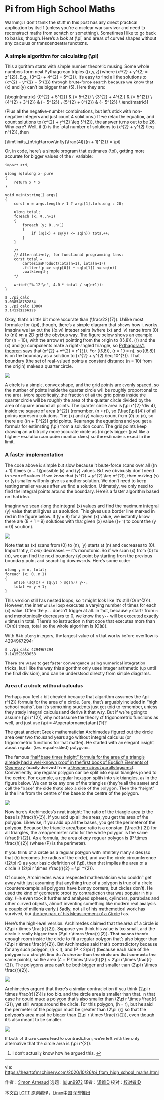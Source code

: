 [#]: collector: (lujun9972)
[#]: translator: ( )
[#]: reviewer: ( )
[#]: publisher: ( )
[#]: url: ( )
[#]: subject: (Pi from High School Maths)
[#]: via: (https://theartofmachinery.com/2020/10/26/pi_from_high_school_maths.html)
[#]: author: (Simon Arneaud https://theartofmachinery.com)

Pi from High School Maths
======

Warning: I don’t think the stuff in this post has any direct practical application by itself (unless you’re a nuclear war survivor and need to reconstruct maths from scratch or something). Sometimes I like to go back to basics, though. Here’s a look at (\pi) and areas of curved shapes without any calculus or transcendental functions.

### A simple algorithm for calculating (\pi)

This algorithm starts with simple number theoretic musing. Some whole numbers form neat Pythagorean triples ((x,y,z)) where (x^{2} + y^{2} = z^{2}). E.g., (3^{2} + 4^{2} = 5^{2}). It’s easy to find all the solutions to (x^{2} + y^{2} = 5^{2}) through brute-force search because we know that (x) and (y) can’t be bigger than (5). Here they are:

[\begin{matrix} {0^{2} + 5^{2}} &amp; {= 5^{2}} \ {3^{2} + 4^{2}} &amp; {= 5^{2}} \ {4^{2} + 3^{2}} &amp; {= 5^{2}} \ {5^{2} + 0^{2}} &amp; {= 5^{2}} \ \end{matrix}]

(Plus all the negative-number combinations, but let’s stick with non-negative integers and just count 4 solutions.) If we relax the equation, and count solutions to (x^{2} + y^{2} \leq 5^{2}), the answer turns out to be 26. Why care? Well, if (t) is the total number of solutions to (x^{2} + y^{2} \leq n^{2}), then

[\lim\limits_{n\rightarrow\infty}\frac{4t}{(n + 1)^{2}} = \pi]

Or, in code, here’s a simple program that estimates (\pi), getting more accurate for bigger values of the `n` variable:

```
import std;

ulong sq(ulong x) pure
{
    return x * x;
}

void main(string[] args)
{
    const n = args.length > 1 ? args[1].to!ulong : 20;

    ulong total;
    foreach (x; 0..n+1)
    {
        foreach (y; 0..n+1)
        {
            if (sq(x) + sq(y) <= sq(n)) total++;
        }
    }

    /*
    // Alternatively, for functional programming fans:
    const total =
        cartesianProduct(iota(n+1), iota(n+1))
        .filter!(p => sq(p[0]) + sq(p[1]) <= sq(n))
        .walkLength;
    */

    writef("%.12f\n", 4.0 * total / sq(n+1));
}

$ ./pi_calc
3.038548752834
$ ./pi_calc 10000
3.141362256135
```

Okay, that’s a little bit more accurate than (\frac{22}{7}). Unlike most formulae for (\pi), though, there’s a simple diagram that shows how it works. Imagine we lay out the ((x,y)) integer pairs (where (x) and (y) range from (0) to (n)) on a 2D grid the obvious way. The figure below shows an example for (n = 10), with the arrow (r) pointing from the origin to ((6,8)). (r) and the (x) and (y) components make a right-angled triangle, so [Pythagoras’s theorem][1] says that (x^{2} + y^{2} = r^{2}). For ((6,8)), (r = 10 = n), so ((6,8)) is on the boundary as a solution to (x^{2} + y^{2} \leq 10^{2}). That boundary (the set of real-valued points a constant distance (n = 10) from the origin) makes a quarter circle.

![][2]

A circle is a simple, convex shape, and the grid points are evenly spaced, so the number of points inside the quarter circle will be roughly proportional to the area. More specifically, the fraction of all the grid points inside the quarter circle will be roughly the area of the quarter circle divided by the area of square around all points. The quarter circle area is (\pi r^{2} \div 4), inside the square of area (r^{2}) (remember, (n = r)), so (\frac{\pi}{4}) of all points represent solutions. The (x) and (y) values count from (0) to (n), so there are ((n + 1)^{2}) grid points. Rearrange the equations and you get a formula for estimating (\pi) from a solution count. The grid points keep drawing an arbitrarily more accurate circle as (n) gets bigger (just like a higher-resolution computer monitor does) so the estimate is exact in the limit.

### A faster implementation

The code above is simple but slow because it brute-force scans over all ((n + 1) \times (n + 1))possible (x) and (y) values. But we obviously don’t need to scan _all_ values. If we know that (x^{2} + y^{2} \leq n^{2}), then making (x) or (y) smaller will only give us another solution. We don’t need to keep testing smaller values after we find a solution. Ultimately, we only need to find the integral points around the boundary. Here’s a faster algorithm based on that idea.

Imagine we scan along the integral (x) values and find the maximum integral (y) value that still gives us a solution. This gives us a border line marked in red in the figure below. If (y = 8) for a given (x) value, we instantly know there are (8 + 1 = 9) solutions with that given (x) value ((+ 1) to count the (y = 0) solution).

![][3]

Note that as (x) scans from (0) to (n), (y) starts at (n) and decreases to (0). Importantly, it _only_ decreases — it’s monotonic. So if we scan (x) from (0) to (n), we can find the next boundary (y) point by starting from the previous boundary point and searching downwards. Here’s some code:

```
ulong y = n, total;
foreach (x; 0..n+1)
{
    while (sq(x) + sq(y) > sq(n)) y--;
    total += y + 1;
}
```

This version still has nested loops, so it might look like it’s still (O(n^{2})). However, the inner `while` loop executes a varying number of times for each (x) value. Often the `y--` doesn’t trigger at all. In fact, because `y` starts from `n` and monotonically decreases to 0, we know the `y--` will be executed exactly `n` times in total. There’s no instruction in that code that executes more than (O(n)) times, total, so the whole algorithm is (O(n)).

With 64b `ulong` integers, the largest value of `n` that works before overflow is 4294967294:

```
$ ./pi_calc 4294967294
3.141592653058
```

There are ways to get faster convergence using numerical integration tricks, but I like the way this algorithm only uses integer arithmetic (up until the final division), and can be understood directly from simple diagrams.

### Area of a circle without calculus

Perhaps you feel a bit cheated because that algorithm assumes the (\pi r^{2}) formula for the area of a circle. Sure, that’s arguably included in “high school maths”, but it’s something students just get told to remember, unless they study integral calculus and derive it that way. But if we’re going to assume (\pi r^{2}), why not assume the theory of trigonometric functions as well, and just use (\pi = 4\operatorname{atan}(1))?

The great ancient Greek mathematician Archimedes figured out the circle area over two thousand years ago without integral calculus (or trigonometric functions for that matter). He started with an elegant insight about regular (i.e., equal-sided) polygons.

The famous [“half base times height” formula for the area of a triangle already had a well-known proof in the first book of Euclid’s Elements of Geometry][4] (easily derived from [a theorem about parallelograms][5]). Conveniently, any regular polygon can be split into equal triangles joined to the centre. For example, a regular hexagon splits into six triangles, as in the figure below. We can take any one of the triangles (they’re all the same) and call the “base” the side that’s also a side of the polygon. Then the “height” is the line from the centre of the base to the centre of the polygon.

![][6]

Now here’s Archimedes’s neat insight: The ratio of the triangle area to the base is (\frac{h}{2}). If you add up all the areas, you get the area of the polygon. Likewise, if you add up all the bases, you get the perimeter of the polygon. Because the triangle area/base ratio is a constant (\frac{h}{2}) for all triangles, the area/perimeter ratio for the whole polygon is the same (\frac{h}{2}). As a formula, the area of _any_ regular polygon is (P \times \frac{h}{2}) (where (P) is the perimeter).

If you think of a circle as a regular polygon with infinitely many sides (so that (h) becomes the radius of the circle), and use the circle circumference ((2\pi r)) as your basic definition of (\pi), then that implies the area of a circle is (2\pi r \times \frac{r}{2} = \pi r^{2}).

Of course, Archimedes was a respected mathematician who couldn’t get away with just assuming that anything true of a polygon is true of a circle (counterexample: all polygons have bumpy corners, but circles don’t). He used the kind of geometric proof by contradiction that was popular in his day. (He even took it further and analysed spheres, cylinders, parabolas and other curved objects, almost inventing something like modern real analysis a couple of millenia early.) Sadly, not all of his mathemetical work has survived, but [the key part of his Measurement of a Circle][7] has.

Here’s the high-level version. Archimedes claimed that the area of a circle is (2\pi r \times \frac{r}{2}). Suppose you think his value is too small, and the circle is really bigger than (2\pi r \times \frac{r}{2}). That means there’s enough room inside the circle to fit a regular polygon that’s also bigger than (2\pi r \times \frac{r}{2}). But Archimedes said that’s contradictory because for any such polygon, (h &lt; r), and (P &lt; 2\pi r) (because each side of the polygon is a straight line that’s shorter than the circle arc that connects the same points), so the area (A = P \times \frac{h}{2} &lt; 2\pi r \times \frac{r}{2}). The polygon’s area can’t be both bigger and smaller than (2\pi r \times \frac{r}{2}).

![][8]

Archimedes argued that there’s a similar contradiction if you think (2\pi r \times \frac{r}{2}) is too big, and the circle area is smaller than that. In that case he could make a polygon that’s also smaller than (2\pi r \times \frac{r}{2}), yet still wraps around the circle. For this polygon, (h = r), but he said the perimeter of the polygon must be greater than (2\pi r)[1][9], so that the polygon’s area must be bigger than (2\pi r \times \frac{r}{2}), even though it’s also meant to be smaller.

![][10]

If both of those cases lead to contradiction, we’re left with the only alternative that the circle area is (\pi r^{2}).

  1. I don’t actually know how he argued this. [↩︎][11]




--------------------------------------------------------------------------------

via: https://theartofmachinery.com/2020/10/26/pi_from_high_school_maths.html

作者：[Simon Arneaud][a]
选题：[lujun9972][b]
译者：[译者ID](https://github.com/译者ID)
校对：[校对者ID](https://github.com/校对者ID)

本文由 [LCTT](https://github.com/LCTT/TranslateProject) 原创编译，[Linux中国](https://linux.cn/) 荣誉推出

[a]: https://theartofmachinery.com
[b]: https://github.com/lujun9972
[1]: https://www.cut-the-knot.org/pythagoras/
[2]: https://theartofmachinery.com/images/pi_from_high_school_maths/pi_calc_grid.svg
[3]: https://theartofmachinery.com/images/pi_from_high_school_maths/pi_fast_calc_grid.svg
[4]: https://mathcs.clarku.edu/~djoyce/java/elements/bookI/propI37.html
[5]: https://mathcs.clarku.edu/~djoyce/java/elements/bookI/propI35.html
[6]: https://theartofmachinery.com/images/pi_from_high_school_maths/polygon.svg
[7]: https://flashman.neocities.org/ARCHCI1set.htm
[8]: https://theartofmachinery.com/images/pi_from_high_school_maths/polygon_inner.svg
[9]: tmp.gJlezpSbZb#fn:1
[10]: https://theartofmachinery.com/images/pi_from_high_school_maths/polygon_outer.svg
[11]: tmp.gJlezpSbZb#fnref:1
